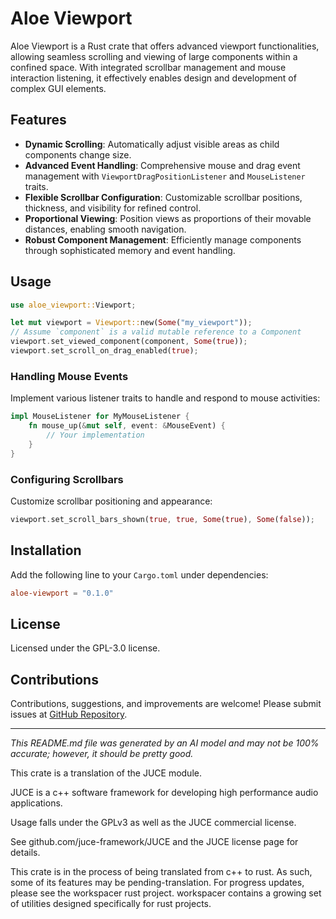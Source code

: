 # Aloe Viewport

Aloe Viewport is a Rust crate that offers advanced viewport functionalities, allowing seamless scrolling and viewing of large components within a confined space. With integrated scrollbar management and mouse interaction listening, it effectively enables design and development of complex GUI elements.

## Features

- **Dynamic Scrolling**: Automatically adjust visible areas as child components change size.
- **Advanced Event Handling**: Comprehensive mouse and drag event management with `ViewportDragPositionListener` and `MouseListener` traits.
- **Flexible Scrollbar Configuration**: Customizable scrollbar positions, thickness, and visibility for refined control.
- **Proportional Viewing**: Position views as proportions of their movable distances, enabling smooth navigation.
- **Robust Component Management**: Efficiently manage components through sophisticated memory and event handling.

## Usage

```rust
use aloe_viewport::Viewport;

let mut viewport = Viewport::new(Some("my_viewport"));
// Assume `component` is a valid mutable reference to a Component
viewport.set_viewed_component(component, Some(true));
viewport.set_scroll_on_drag_enabled(true);
```

### Handling Mouse Events

Implement various listener traits to handle and respond to mouse activities:

```rust
impl MouseListener for MyMouseListener {
    fn mouse_up(&mut self, event: &MouseEvent) {
        // Your implementation
    }
}
```

### Configuring Scrollbars

Customize scrollbar positioning and appearance:

```rust
viewport.set_scroll_bars_shown(true, true, Some(true), Some(false));
```

## Installation

Add the following line to your `Cargo.toml` under dependencies:

```toml
aloe-viewport = "0.1.0"
```

## License

Licensed under the GPL-3.0 license.

## Contributions

Contributions, suggestions, and improvements are welcome! Please submit issues at [GitHub Repository](https://github.com/klebs6/aloe-rs).

---

*This README.md file was generated by an AI model and may not be 100% accurate; however, it should be pretty good.*

This crate is a translation of the JUCE module.

JUCE is a c++ software framework for developing high performance audio applications.

Usage falls under the GPLv3 as well as the JUCE commercial license.

See github.com/juce-framework/JUCE and the JUCE license page for details.

This crate is in the process of being translated from c++ to rust. As such, some of its features may be pending-translation. For progress updates, please see the workspacer rust project. workspacer contains a growing set of utilities designed specifically for rust projects.
